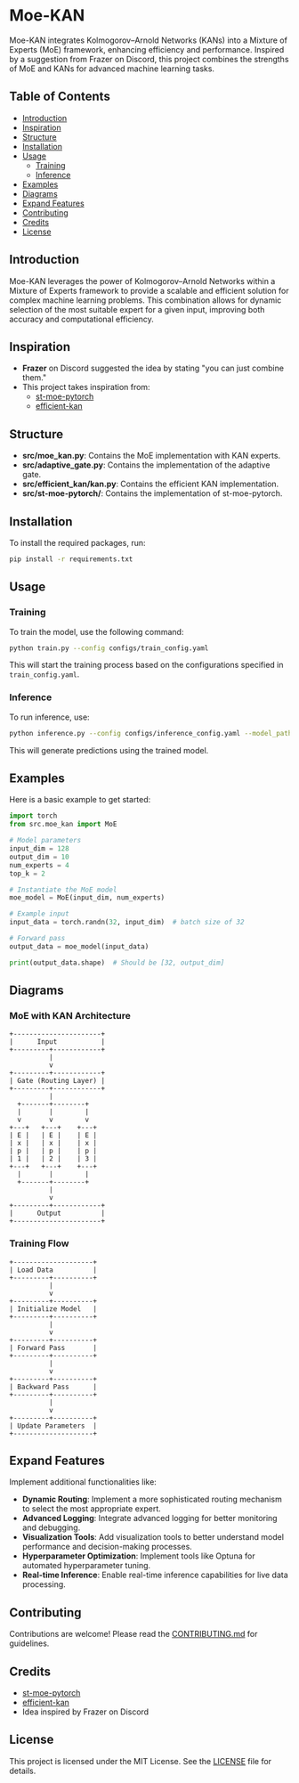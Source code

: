 # Moe-KAN

Moe-KAN integrates Kolmogorov–Arnold Networks (KANs) into a Mixture of Experts (MoE) framework, enhancing efficiency and performance. Inspired by a suggestion from Frazer on Discord, this project combines the strengths of MoE and KANs for advanced machine learning tasks.

## Table of Contents
- [Introduction](#introduction)
- [Inspiration](#inspiration)
- [Structure](#structure)
- [Installation](#installation)
- [Usage](#usage)
  - [Training](#training)
  - [Inference](#inference)
- [Examples](#examples)
- [Diagrams](#diagrams)
- [Expand Features](#expand-features)
- [Contributing](#contributing)
- [Credits](#credits)
- [License](#license)

## Introduction
Moe-KAN leverages the power of Kolmogorov–Arnold Networks within a Mixture of Experts framework to provide a scalable and efficient solution for complex machine learning problems. This combination allows for dynamic selection of the most suitable expert for a given input, improving both accuracy and computational efficiency.

## Inspiration
- **Frazer** on Discord suggested the idea by stating "you can just combine them."
- This project takes inspiration from:
  - [st-moe-pytorch](https://github.com/lucidrains/st-moe-pytorch)
  - [efficient-kan](https://github.com/Blealtan/efficient-kan)

## Structure
- **src/moe_kan.py**: Contains the MoE implementation with KAN experts.
- **src/adaptive_gate.py**: Contains the implementation of the adaptive gate.
- **src/efficient_kan/kan.py**: Contains the efficient KAN implementation.
- **src/st-moe-pytorch/**: Contains the implementation of st-moe-pytorch.

## Installation
To install the required packages, run:
```bash
pip install -r requirements.txt
```

## Usage
### Training
To train the model, use the following command:
```bash
python train.py --config configs/train_config.yaml
```
This will start the training process based on the configurations specified in `train_config.yaml`.

### Inference
To run inference, use:
```bash
python inference.py --config configs/inference_config.yaml --model_path path/to/model --input_path path/to/input
```
This will generate predictions using the trained model.

## Examples
Here is a basic example to get started:
```python
import torch
from src.moe_kan import MoE

# Model parameters
input_dim = 128
output_dim = 10
num_experts = 4
top_k = 2

# Instantiate the MoE model
moe_model = MoE(input_dim, num_experts)

# Example input
input_data = torch.randn(32, input_dim)  # batch size of 32

# Forward pass
output_data = moe_model(input_data)

print(output_data.shape)  # Should be [32, output_dim]
```

## Diagrams
### MoE with KAN Architecture
```plaintext
+----------------------+
|      Input           |
+---------+------------+
          |
          v
+---------+------------+
| Gate (Routing Layer) |
+---------+------------+
          |
  +-------+--------+
  |       |        |
  v       v        v
+---+   +---+    +---+
| E |   | E |    | E |
| x |   | x |    | x |
| p |   | p |    | p |
| 1 |   | 2 |    | 3 |
+---+   +---+    +---+
  |       |        |
  +-------+--------+
          |
          v
+---------+------------+
|      Output          |
+----------------------+
```

### Training Flow
```plaintext
+--------------------+
| Load Data          |
+---------+----------+
          |
          v
+---------+----------+
| Initialize Model   |
+---------+----------+
          |
          v
+---------+----------+
| Forward Pass       |
+---------+----------+
          |
          v
+---------+----------+
| Backward Pass      |
+---------+----------+
          |
          v
+---------+----------+
| Update Parameters  |
+--------------------+
```

## Expand Features
Implement additional functionalities like:
- **Dynamic Routing**: Implement a more sophisticated routing mechanism to select the most appropriate expert.
- **Advanced Logging**: Integrate advanced logging for better monitoring and debugging.
- **Visualization Tools**: Add visualization tools to better understand model performance and decision-making processes.
- **Hyperparameter Optimization**: Implement tools like Optuna for automated hyperparameter tuning.
- **Real-time Inference**: Enable real-time inference capabilities for live data processing.

## Contributing
Contributions are welcome! Please read the [CONTRIBUTING.md](CONTRIBUTING.md) for guidelines.

## Credits
- [st-moe-pytorch](https://github.com/lucidrains/st-moe-pytorch)
- [efficient-kan](https://github.com/Blealtan/efficient-kan)
- Idea inspired by Frazer on Discord

## License
This project is licensed under the MIT License. See the [LICENSE](license.md) file for details.
```